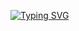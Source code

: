 [![Typing SVG](https://readme-typing-svg.demolab.com/?lines=Salut+!+Moi+c'est+Ulrich;Domaine+:+Sécurité+Informatique;et+l'IAFirst+line+of+text;Second+line+of+text)](https://git.io/typing-svg)


<!--
**Ulrich75/Ulrich75** is a ✨ _special_ ✨ repository because its `README.md` (this file) appears on your GitHub profile.

Here are some ideas to get you started:

- 🔭 I’m currently working on ...
- 🌱 I’m currently learning ...
- 👯 I’m looking to collaborate on ...
- 🤔 I’m looking for help with ...
- 💬 Ask me about ...
- 📫 How to reach me: ...
- 😄 Pronouns: ...
- ⚡ Fun fact: ...
-->
